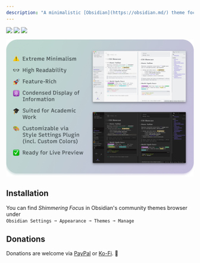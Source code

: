 ```yaml
---
description: "A minimalistic [Obsidian](https://obsidian.md/) theme focused on readability and condensed information display."
---
```


![](https://img.shields.io/badge/downloads-11710-6E4E9B?style=plastic) ![](https://img.shields.io/github/last-commit/chrisgrieser/shimmering-focus?style=plastic) [![](https://img.shields.io/badge/changelog-click%20here-FFE800?style=plastic)](Changelog)

![Promo Screenshot](images/Promo%20Screenshot/promo-screenshot.png)

## Installation
You can find *Shimmering Focus* in Obsidian's community themes browser under  
`Obsidian Settings ➞ Appearance ➞ Themes ➞ Manage`

## Donations
Donations are welcome via [PayPal](https://www.paypal.com/paypalme/ChrisGrieser) or [Ko-Fi](https://ko-fi.com/pseudometa). 🙏

